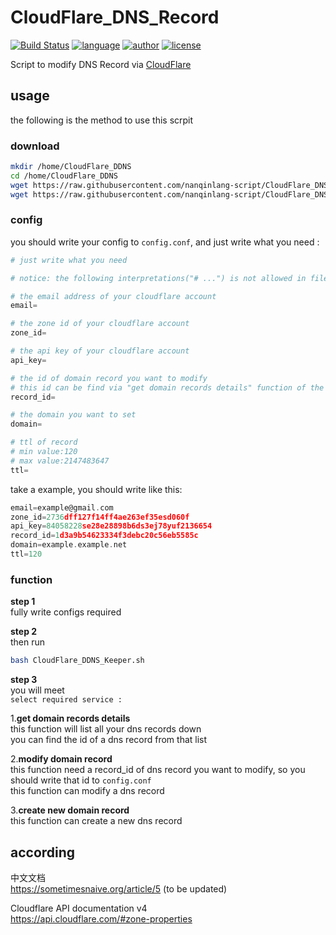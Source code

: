 # CloudFlare_DNS_Record
[![Build Status](https://github.com/nanqinlang/SVG/blob/master/build%20passing.svg)](https://github.com/nanqinlang-script/CloudFlare_DNS_Record)
[![language](https://github.com/nanqinlang/SVG/blob/master/language-shell-blue.svg)](https://github.com/nanqinlang-script/CloudFlare_DNS_Record)
[![author](https://github.com/nanqinlang/SVG/blob/master/author-nanqinlang-lightgrey.svg)](https://github.com/nanqinlang-script/CloudFlare_DNS_Record)
[![license](https://github.com/nanqinlang/SVG/blob/master/license-GPLv3-orange.svg)](https://github.com/nanqinlang-script/CloudFlare_DNS_Record)

Script to modify DNS Record via [CloudFlare](https://www.cloudflare.com)

## usage
the following is the method to use this scrpit

### download
```bash
mkdir /home/CloudFlare_DDNS
cd /home/CloudFlare_DDNS
wget https://raw.githubusercontent.com/nanqinlang-script/CloudFlare_DNS_Record/Keeper/CloudFlare_DDNS_Keeper.sh
wget https://raw.githubusercontent.com/nanqinlang-script/CloudFlare_DNS_Record/Keeper/config.conf
```

### config
you should write your config to `config.conf`, and just write what you need :
```python
# just write what you need

# notice: the following interpretations("# ...") is not allowed in file "config.conf", do not write interpretations into config file

# the email address of your cloudflare account
email=

# the zone id of your cloudflare account
zone_id=

# the api key of your cloudflare account
api_key=

# the id of domain record you want to modify
# this id can be find via "get domain records details" function of the script
record_id=

# the domain you want to set
domain=

# ttl of record
# min value:120
# max value:2147483647
ttl=
```

take a example, you should write like this:
```c
email=example@gmail.com
zone_id=2736dff127f14ff4ae263ef35esd060f
api_key=84058228se28e28898b6ds3ej78yuf2136654
record_id=1d3a9b54623334f3debc20c56eb5585c
domain=example.example.net
ttl=120
```

### function

**step 1**  
fully write configs required

**step 2**  
then run
```bash
bash CloudFlare_DDNS_Keeper.sh
```

**step 3**  
you will meet  
`select required service :`

1.**get domain records details**  
this function will list all your dns records down  
you can find the id of a dns record from that list  

2.**modify domain record**  
this function need a record_id of dns record you want to modify, so you should write that id to `config.conf`  
this function can modify a dns record

3.**create new domain record**  
this function can create a new dns record

## according
中文文档  
https://sometimesnaive.org/article/5 (to be updated)

Cloudflare API documentation v4  
https://api.cloudflare.com/#zone-properties